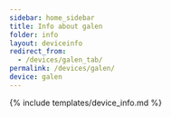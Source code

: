 ```yaml
---
sidebar: home_sidebar
title: Info about galen
folder: info
layout: deviceinfo
redirect_from:
  - /devices/galen_tab/
permalink: /devices/galen/
device: galen
---
```

{% include templates/device_info.md %}
